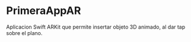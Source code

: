 # PrimeraAppAR
Aplicacion Swift ARKit que permite insertar objeto 3D animado, al dar tap sobre el plano.
